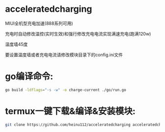 # acceleratedcharging
MIUI全机型充电加速(888系列可用)

充电时自动修改温控(实时生效)和强行修改充电电流实现满速充电(跑满120w)

温度墙45度

要设置温度墙或者充电电流请修改模块目录下的config.ini文件

# go编译命令:
```bash
go build -ldflags="-s -w" -o charge-current ./go/run.go
```

# termux一键下载&编译&安装模块:
```bash
git clone https://github.com/heinu112/acceleratedcharging acceleratedcharging && cd acceleratedcharging && go build -ldflags="-s -w" -o ./go/charge-current ./go/run.go && rm -rf ./go/run.go && zip -q -r acceleratedcharging.zip * && su -c magisk --install-module ./acceleratedcharging.zip
```
